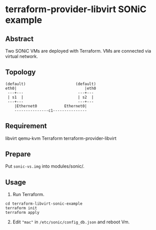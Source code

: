 # terraform-provider-libvirt SONiC example

Abstract
--------

Two SONiC VMs are deployed with Terraform.
VMs are connected via virtual network.


Topology
--------

```
(default)                      (default)
eth0|                              |eth0
 ---+---                        ---+---
 | s1  |                        | s2  |
 ---+---                        ---+---
    |Ethernet0            Ethernet0|
    ---------------c1---------------
```

Requirement
-----------

libvirt
qemu-kvm
Terraform
terraform-provider-libvirt


Prepare
-------

Put `sonic-vs.img` into modules/sonic/.

Usage
-----

1. Run Terraform.
```
cd terraform-libvirt-sonic-example
terraform init
terraform apply
```

2. Edit `"mac"` in `/etc/sonic/config_db.json` and reboot Vm.

